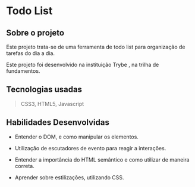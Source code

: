 # Todo List 

## Sobre o projeto
Este projeto trata-se de uma ferramenta de todo list para organização de tarefas do dia a dia.

Este projeto foi desenvolvido na instituição Trybe , na trilha de fundamentos.
 
## Tecnologias usadas

> CSS3, HTML5, Javascript

## Habilidades Desenvolvidas

* Entender o DOM, e como manipular os elementos.

* Utilização de escutadores de evento para reagir a interações.

* Entender a importância do HTML semântico e como utilizar de maneira correta.

* Aprender sobre estilizações, utilizando CSS.

